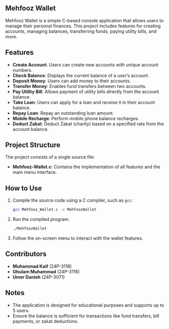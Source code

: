 
## Mehfooz Wallet

Mehfooz Wallet is a simple C-based console application that allows users to manage their personal finances. 
This project includes features for creating accounts, managing balances, transferring funds, paying utility 
bills, and more.

## Features

- **Create Account**: Users can create new accounts with unique account numbers.
- **Check Balance**: Displays the current balance of a user’s account.
- **Deposit Money**: Users can add money to their accounts.
- **Transfer Money**: Enables fund transfers between two accounts.
- **Pay Utility Bill**: Allows payment of utility bills directly from the account balance.
- **Take Loan**: Users can apply for a loan and receive it in their account balance.
- **Repay Loan**: Repay an outstanding loan amount.
- **Mobile Recharge**: Perform mobile phone balance recharges.
- **Deduct Zakat**: Deduct Zakat (charity) based on a specified rate from the account balance.

## Project Structure

The project consists of a single source file:
- **Mehfooz-Wallet.c**: Contains the implementation of all features and the main menu interface.

## How to Use

1. Compile the source code using a C compiler, such as `gcc`:
   ```bash
   gcc Mehfooz_Wallet.c -o MehfoozWallet
   ```
2. Run the compiled program:
   ```bash
   ./MehfoozWallet
   ```
3. Follow the on-screen menu to interact with the wallet features.

## Contributors

- **Muhammad Kaif** (24P-3118)
- **Ghulam Muhammad** (24P-3116)
- **Umer Danish** (24P-3071)

## Notes

- The application is designed for educational purposes and supports up to 5 users.
- Ensure the balance is sufficient for transactions like fund transfers, bill payments, or zakat deductions.
